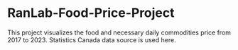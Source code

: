 # RanLab-Food-Price-Project
 This project visualizes the food and necessary daily commodities price from 2017 to 2023. Statistics Canada data source is used here.
